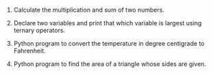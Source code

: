 1. Calculate the multiplication and sum of two numbers.

2. Declare two variables and print that which variable is largest using ternary operators.

3. Python program to convert the temperature in degree centigrade to Fahrenheit.

4. Python program to find the area of a triangle whose sides are given.
